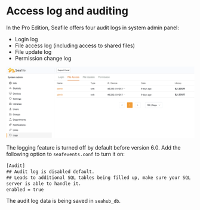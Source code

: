 # Access log and auditing

In the Pro Edition, Seafile offers four audit logs in system admin panel:

* Login log
* File access log (including access to shared files)
* File update log
* Permission change log

![Seafile Auditing Log](../images/admin-audit-log.png)

The logging feature is turned off by default before version 6.0. Add the following option to `seafevents.conf` to turn it on:

```
[Audit]
## Audit log is disabled default.
## Leads to additional SQL tables being filled up, make sure your SQL server is able to handle it.
enabled = true
```


The audit log data is being saved in `seahub_db`.
